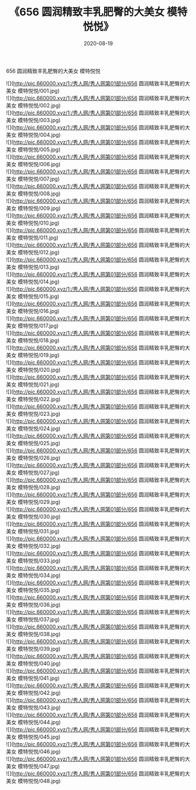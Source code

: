 ﻿---
layout: post
title:  《656 圆润精致丰乳肥臀的大美女 模特悦悦》
date:   2020-08-19
img: http://pic.660000.xyz/1:/秀人网/秀人网第01部分/656 圆润精致丰乳肥臀的大美女 模特悦悦/000.jpg
categories: [美女, 清纯, 唯美]
---

656 圆润精致丰乳肥臀的大美女 模特悦悦

  ![](http://pic.660000.xyz/1:/秀人网/秀人网第01部分/656 圆润精致丰乳肥臀的大美女 模特悦悦/001.jpg) <br> ![](http://pic.660000.xyz/1:/秀人网/秀人网第01部分/656 圆润精致丰乳肥臀的大美女 模特悦悦/002.jpg) <br> ![](http://pic.660000.xyz/1:/秀人网/秀人网第01部分/656 圆润精致丰乳肥臀的大美女 模特悦悦/003.jpg) <br> ![](http://pic.660000.xyz/1:/秀人网/秀人网第01部分/656 圆润精致丰乳肥臀的大美女 模特悦悦/004.jpg) <br> ![](http://pic.660000.xyz/1:/秀人网/秀人网第01部分/656 圆润精致丰乳肥臀的大美女 模特悦悦/005.jpg) <br> ![](http://pic.660000.xyz/1:/秀人网/秀人网第01部分/656 圆润精致丰乳肥臀的大美女 模特悦悦/006.jpg) <br> ![](http://pic.660000.xyz/1:/秀人网/秀人网第01部分/656 圆润精致丰乳肥臀的大美女 模特悦悦/007.jpg) <br> ![](http://pic.660000.xyz/1:/秀人网/秀人网第01部分/656 圆润精致丰乳肥臀的大美女 模特悦悦/008.jpg) <br> ![](http://pic.660000.xyz/1:/秀人网/秀人网第01部分/656 圆润精致丰乳肥臀的大美女 模特悦悦/009.jpg) <br> ![](http://pic.660000.xyz/1:/秀人网/秀人网第01部分/656 圆润精致丰乳肥臀的大美女 模特悦悦/010.jpg) <br> ![](http://pic.660000.xyz/1:/秀人网/秀人网第01部分/656 圆润精致丰乳肥臀的大美女 模特悦悦/011.jpg) <br> ![](http://pic.660000.xyz/1:/秀人网/秀人网第01部分/656 圆润精致丰乳肥臀的大美女 模特悦悦/012.jpg) <br> ![](http://pic.660000.xyz/1:/秀人网/秀人网第01部分/656 圆润精致丰乳肥臀的大美女 模特悦悦/013.jpg) <br> ![](http://pic.660000.xyz/1:/秀人网/秀人网第01部分/656 圆润精致丰乳肥臀的大美女 模特悦悦/014.jpg) <br> ![](http://pic.660000.xyz/1:/秀人网/秀人网第01部分/656 圆润精致丰乳肥臀的大美女 模特悦悦/015.jpg) <br> ![](http://pic.660000.xyz/1:/秀人网/秀人网第01部分/656 圆润精致丰乳肥臀的大美女 模特悦悦/016.jpg) <br> ![](http://pic.660000.xyz/1:/秀人网/秀人网第01部分/656 圆润精致丰乳肥臀的大美女 模特悦悦/017.jpg) <br> ![](http://pic.660000.xyz/1:/秀人网/秀人网第01部分/656 圆润精致丰乳肥臀的大美女 模特悦悦/018.jpg) <br> ![](http://pic.660000.xyz/1:/秀人网/秀人网第01部分/656 圆润精致丰乳肥臀的大美女 模特悦悦/019.jpg) <br> ![](http://pic.660000.xyz/1:/秀人网/秀人网第01部分/656 圆润精致丰乳肥臀的大美女 模特悦悦/020.jpg) <br> ![](http://pic.660000.xyz/1:/秀人网/秀人网第01部分/656 圆润精致丰乳肥臀的大美女 模特悦悦/021.jpg) <br> ![](http://pic.660000.xyz/1:/秀人网/秀人网第01部分/656 圆润精致丰乳肥臀的大美女 模特悦悦/022.jpg) <br> ![](http://pic.660000.xyz/1:/秀人网/秀人网第01部分/656 圆润精致丰乳肥臀的大美女 模特悦悦/023.jpg) <br> ![](http://pic.660000.xyz/1:/秀人网/秀人网第01部分/656 圆润精致丰乳肥臀的大美女 模特悦悦/024.jpg) <br> ![](http://pic.660000.xyz/1:/秀人网/秀人网第01部分/656 圆润精致丰乳肥臀的大美女 模特悦悦/025.jpg) <br> ![](http://pic.660000.xyz/1:/秀人网/秀人网第01部分/656 圆润精致丰乳肥臀的大美女 模特悦悦/026.jpg) <br> ![](http://pic.660000.xyz/1:/秀人网/秀人网第01部分/656 圆润精致丰乳肥臀的大美女 模特悦悦/027.jpg) <br> ![](http://pic.660000.xyz/1:/秀人网/秀人网第01部分/656 圆润精致丰乳肥臀的大美女 模特悦悦/028.jpg) <br> ![](http://pic.660000.xyz/1:/秀人网/秀人网第01部分/656 圆润精致丰乳肥臀的大美女 模特悦悦/029.jpg) <br> ![](http://pic.660000.xyz/1:/秀人网/秀人网第01部分/656 圆润精致丰乳肥臀的大美女 模特悦悦/030.jpg) <br> ![](http://pic.660000.xyz/1:/秀人网/秀人网第01部分/656 圆润精致丰乳肥臀的大美女 模特悦悦/031.jpg) <br> ![](http://pic.660000.xyz/1:/秀人网/秀人网第01部分/656 圆润精致丰乳肥臀的大美女 模特悦悦/032.jpg) <br> ![](http://pic.660000.xyz/1:/秀人网/秀人网第01部分/656 圆润精致丰乳肥臀的大美女 模特悦悦/033.jpg) <br> ![](http://pic.660000.xyz/1:/秀人网/秀人网第01部分/656 圆润精致丰乳肥臀的大美女 模特悦悦/034.jpg) <br> ![](http://pic.660000.xyz/1:/秀人网/秀人网第01部分/656 圆润精致丰乳肥臀的大美女 模特悦悦/035.jpg) <br> ![](http://pic.660000.xyz/1:/秀人网/秀人网第01部分/656 圆润精致丰乳肥臀的大美女 模特悦悦/036.jpg) <br> ![](http://pic.660000.xyz/1:/秀人网/秀人网第01部分/656 圆润精致丰乳肥臀的大美女 模特悦悦/037.jpg) <br> ![](http://pic.660000.xyz/1:/秀人网/秀人网第01部分/656 圆润精致丰乳肥臀的大美女 模特悦悦/038.jpg) <br> ![](http://pic.660000.xyz/1:/秀人网/秀人网第01部分/656 圆润精致丰乳肥臀的大美女 模特悦悦/039.jpg) <br> ![](http://pic.660000.xyz/1:/秀人网/秀人网第01部分/656 圆润精致丰乳肥臀的大美女 模特悦悦/040.jpg) <br> ![](http://pic.660000.xyz/1:/秀人网/秀人网第01部分/656 圆润精致丰乳肥臀的大美女 模特悦悦/041.jpg) <br> ![](http://pic.660000.xyz/1:/秀人网/秀人网第01部分/656 圆润精致丰乳肥臀的大美女 模特悦悦/042.jpg) <br> ![](http://pic.660000.xyz/1:/秀人网/秀人网第01部分/656 圆润精致丰乳肥臀的大美女 模特悦悦/043.jpg) <br> ![](http://pic.660000.xyz/1:/秀人网/秀人网第01部分/656 圆润精致丰乳肥臀的大美女 模特悦悦/044.jpg) <br> ![](http://pic.660000.xyz/1:/秀人网/秀人网第01部分/656 圆润精致丰乳肥臀的大美女 模特悦悦/045.jpg) <br> ![](http://pic.660000.xyz/1:/秀人网/秀人网第01部分/656 圆润精致丰乳肥臀的大美女 模特悦悦/046.jpg) <br> ![](http://pic.660000.xyz/1:/秀人网/秀人网第01部分/656 圆润精致丰乳肥臀的大美女 模特悦悦/047.jpg) <br> ![](http://pic.660000.xyz/1:/秀人网/秀人网第01部分/656 圆润精致丰乳肥臀的大美女 模特悦悦/048.jpg) <br>